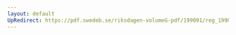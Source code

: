 ```yaml
---
layout: default
UpRedirect: https://pdf.swedeb.se/riksdagen-volumeG-pdf/199091/reg_199091/reg_199091_0335.pdf
---
```

